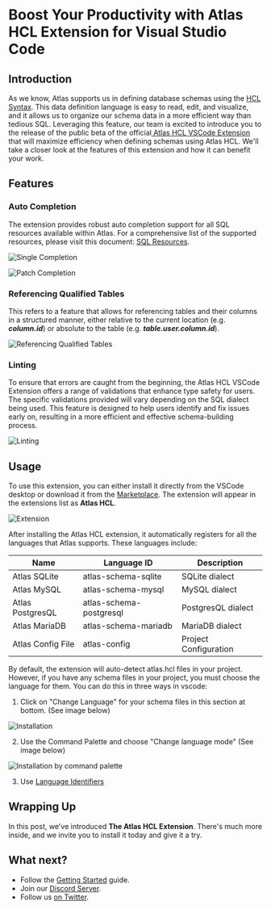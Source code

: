 # Boost Your Productivity with Atlas HCL Extension for Visual Studio Code

## Introduction

As we know, Atlas supports us in defining database schemas using the [HCL Syntax](https://atlasgo.io/guides/ddl#hcl). This data definition language is easy to read, edit, and visualize, and it allows us to organize our schema data in a more efficient way than tedious SQL. Leveraging this feature, our team is excited to introduce you to the release of the public beta of the official[ Atlas HCL VSCode Extension](https://marketplace.visualstudio.com/items?itemName=Ariga.atlas-hcl) that will maximize efficiency when defining schemas using Atlas HCL. We'll take a closer look at the features of this extension and how it can benefit your work.

## Features

### Auto Completion

The extension provides robust auto completion support for all SQL resources available within Atlas. For a comprehensive list of the supported resources, please visit this document: [SQL Resources](https://atlasgo.io/atlas-schema/sql-resources).

![Single Completion](https://user-images.githubusercontent.com/16095902/238620093-eea48d90-935b-4337-93ab-91d9fc005e39.gif)

![Patch Completion](https://user-images.githubusercontent.com/16095902/238621574-bd79f2b0-1b55-41aa-b7ab-a9b95b64c2d5.gif)

### Referencing Qualified Tables

This refers to a feature that allows for referencing tables and their columns in a structured manner, either relative to the current location (e.g. **_column.id_**) or absolute to the table (e.g. **_table.user.column.id_**).

![Referencing Qualified Tables](https://user-images.githubusercontent.com/16095902/238622163-21b6396d-1b99-4daa-affc-cc113b2a1b74.gif)

### Linting
To ensure that errors are caught from the beginning, the Atlas HCL VSCode Extension offers a range of validations that enhance type safety for users. The specific validations provided will vary depending on the SQL dialect being used. This feature is designed to help users identify and fix issues early on, resulting in a more efficient and effective schema-building process.

![Linting](https://user-images.githubusercontent.com/16095902/238622024-4e0f05a1-857e-4beb-a929-4a549530edc1.png)

## Usage

To use this extension, you can either install it directly from the VSCode desktop or download it from the [Marketplace](https://marketplace.visualstudio.com/items?itemName=Ariga.atlas-hcl). The extension will appear in the extensions list as **Atlas HCL**.

![Extension](https://user-images.githubusercontent.com/16095902/238621876-5d3a66ef-f985-478b-8c03-05eb97a55a6f.png)

After installing the Atlas HCL extension, it automatically registers for all the languages that Atlas supports. These languages include:

| Name | Language ID | Description 
|----------|----------|----------|
| Atlas SQLite | atlas-schema-sqlite | SQLite dialect
| Atlas MySQL | atlas-schema-mysql | MySQL dialect
| Atlas PostgresQL | atlas-schema-postgresql | PostgresQL dialect
| Atlas MariaDB | atlas-schema-mariadb | MariaDB dialect
| Atlas Config File | atlas-config | Project Configuration

By default, the extension will auto-detect atlas.hcl files in your project.
However, if you have any schema files in your project, you must choose the language for them. You can do this in three ways in vscode: 

1. Click on "Change Language" for your schema files in this section at bottom. (See image below)

![Installation](https://user-images.githubusercontent.com/16095902/238622359-3a632436-581a-4c71-82be-123bba8af910.png)

2. Use the Command Palette and choose "Change language mode" (See image below)

![Installation by command palette](https://user-images.githubusercontent.com/16095902/238622374-d7755382-41ff-4f7e-9867-4c1ebcb676f8.png)

3. Use [Language Identifiers](https://code.visualstudio.com/docs/languages/identifiers)

## Wrapping Up

In this post, we've introduced **The Atlas HCL Extension**. There's much more inside, and we invite you to install it today and give it a try.

## What next?

* Follow the [Getting Started](https://atlasgo.io/cli/getting-started/setting-up) guide.
* Join our [Discord Server](https://discord.gg/zZ6sWVg6NT).
* Follow us [on Twitter](https://twitter.com/ariga_io).

